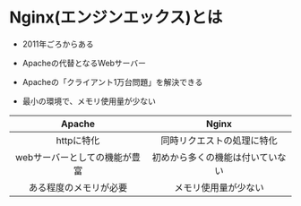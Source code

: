 # Nginx(エンジンエックス)とは

- 2011年ごろからある

- Apacheの代替となるWebサーバー

- Apacheの「クライアント1万台問題」を解決できる

- 最小の環境で、メモリ使用量が少ない

  

|            Apache             |              Nginx               |
| :---------------------------: | :------------------------------: |
|          httpに特化           |    同時リクエストの処理に特化    |
| webサーバーとしての機能が豊富 | 初めから多くの機能は付いていない |
|    ある程度のメモリが必要     |       メモリ使用量が少ない       |
